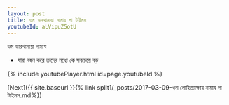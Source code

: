 ```yaml
---
layout: post
title: ওম ডারথামায়া নামায গা টাইমস
youtubeId: aLVipuZ5otU
---
```

 
 
 ওম ডারথামায়া নামায  
 
 -  যারা বহন করে তাদের মধ্যে কে সবচেয়ে বড় 
 
  
 
  
 
 
 
 
 
 


{% include youtubePlayer.html id=page.youtubeId %}
 
[Next]({{ site.baseurl }}{% link  split1/_posts/2017-03-09-ওম লোহিত্যাক্ষায় নামায গা টাইমস.md%})
 
